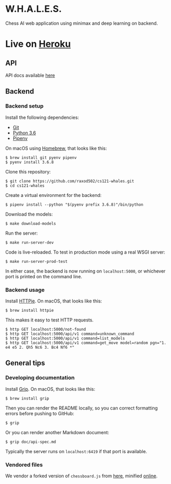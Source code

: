 # W.H.A.L.E.S.

Chess AI web application using minimax and deep learning on backend.

# Live on [Heroku](https://cs121-whales.herokuapp.com/)

## API
API docs available [here](doc/api-spec.md)

## Backend
### Backend setup

Install the following dependencies:

* [Git](https://git-scm.com/)
* [Python 3.6](https://www.python.org/)
* [Pipenv](https://pipenv.readthedocs.io/en/latest/)

On macOS using [Homebrew](https://brew.sh/), that looks like this:

    $ brew install git pyenv pipenv
    $ pyenv install 3.6.8

Clone this repository:

    $ git clone https://github.com/raxod502/cs121-whales.git
    $ cd cs121-whales

Create a virtual environment for the backend:

    $ pipenv install --python "$(pyenv prefix 3.6.8)"/bin/python

Download the models:

    $ make download-models

Run the server:

    $ make run-server-dev

Code is live-reloaded. To test in production mode using a real WSGI
server:

    $ make run-server-prod-test

In either case, the backend is now running on `localhost:5000`, or
whichever port is printed on the command line.

### Backend usage

Install [HTTPie](https://httpie.org/). On macOS, that looks like this:

    $ brew install httpie

This makes it easy to test HTTP requests.

    $ http GET localhost:5000/not-found
    $ http GET localhost:5000/api/v1 command=unknown_command
    $ http GET localhost:5000/api/v1 command=list_models
    $ http GET localhost:5000/api/v1 command=get_move model=random pgn="1. e4 e5 2. Qh5 Nc6 3. Bc4 Nf6 *"

## General tips
### Developing documentation

Install [Grip](https://github.com/joeyespo/grip). On macOS, that looks
like this:

    $ brew install grip

Then you can render the README locally, so you can correct formatting
errors before pushing to GitHub:

    $ grip

Or you can render another Markdown document:

    $ grip doc/api-spec.md

Typically the server runs on `localhost:6419` if that port is
available.

### Vendored files

We vendor a forked version of `chessboard.js` from
[here](https://github.com/raxod502/chessboardjs/blob/whales/src/chessboard.js),
minified [online](https://javascript-minifier.com/).
